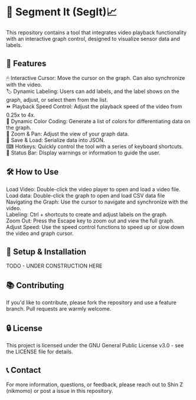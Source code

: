 # 🎥 Segment It (SegIt)📈
This repository contains a tool that integrates video playback functionality with an interactive graph control, designed to visualize sensor data and labels.  
  
## 🌟 Features  
🖱 Interactive Cursor: Move the cursor on the graph. Can also synchronize with the video.  
🏷 Dynamic Labeling: Users can add labels, and the label shows on the graph, adjust, or select them from the list.  
⏩ Playback Speed Control: Adjust the playback speed of the video from 0.25x to 4x.  
🎨 Dynamic Color Coding: Generate a list of colors for differentiating data on the graph.  
📏 Zoom & Pan: Adjust the view of your graph data.  
💾 Save & Load: Serialize data into JSON.  
⌨ Hotkeys: Quickly control the tool with a series of keyboard shortcuts.  
📢 Status Bar: Display warnings or information to guide the user.  
  
## 🛠 How to Use  
Load Video: Double-click the video player to open and load a video file.  
Load data: Double-click the graph to open and load CSV data file  
Navigating the Graph: Use the cursor to navigate and synchronize with the video.  
Labeling: Ctrl + shortcuts to create and adjust labels on the graph.  
Zoom Out: Press the Escape key to zoom out and view the full graph.  
Adjust Speed: Use the speed control functions to speed up or slow down the video and graph cursor.  
  
## 🔧 Setup & Installation  
TODO - UNDER CONSTRUCTION HERE  
  
## 📚 Contributing  
If you'd like to contribute, please fork the repository and use a feature branch. Pull requests are warmly welcome.  
  
## 🔒 License  
This project is licensed under the GNU General Public License v3.0 - see the LICENSE file for details.  
  
## 📞 Contact  
For more information, questions, or feedback, please reach out to Shin Z (nikmomo) or post a issue in this repository.  